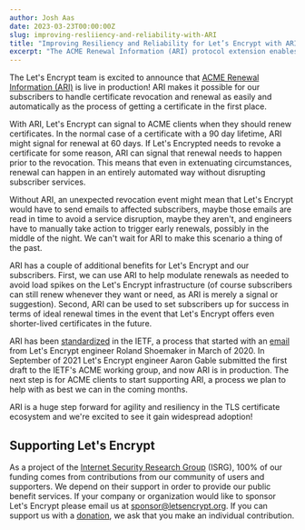```yaml
---
author: Josh Aas
date: 2023-03-23T00:00:00Z
slug: improving-resliiency-and-reliability-with-ARI
title: "Improving Resiliency and Reliability for Let’s Encrypt with ARI"
excerpt: "The ACME Renewal Information (ARI) protocol extension enables certificate revocation and renewal at scale. "
---
```


The Let's Encrypt team is excited to announce that [ACME Renewal Information (ARI)](https://datatracker.ietf.org/doc/draft-ietf-acme-ari/) is live in production! ARI makes it possible for our subscribers to handle certificate revocation and renewal as easily and automatically as the process of getting a certificate in the first place.

With ARI, Let's Encrypt can signal to ACME clients when they should renew certificates. In the normal case of a certificate with a 90 day lifetime, ARI might signal for renewal at 60 days. If Let's Encrypted needs to revoke a certificate for some reason, ARI can signal that renewal needs to happen prior to the revocation. This means that even in extenuating circumstances, renewal can happen in an entirely automated way without disrupting subscriber services.

Without ARI, an unexpected revocation event might mean that Let's Encrypt would have to send emails to affected subscribers, maybe those emails are read in time to avoid a service disruption, maybe they aren't, and engineers have to manually take action to trigger early renewals, possibly in the middle of the night. We can't wait for ARI to make this scenario a thing of the past.

ARI has a couple of additional benefits for Let's Encrypt and our subscribers. First, we can use ARI to help modulate renewals as needed to avoid load spikes on the Let's Encrypt infrastructure (of course subscribers can still renew whenever they want or need, as ARI is merely a signal or suggestion). Second, ARI can be used to set subscribers up for success in terms of ideal renewal times in the event that Let's Encrypt offers even shorter-lived certificates in the future.

ARI has been [standardized](https://datatracker.ietf.org/doc/draft-ietf-acme-ari/) in the IETF, a process that started with an [email](https://mailarchive.ietf.org/arch/msg/acme/b-RddSX8TdGYvO3f9c7Lzg6I2I4/) from Let's Encrypt engineer Roland Shoemaker in March of 2020. In September of 2021 Let's Encrypt engineer Aaron Gable submitted the first draft to the IETF's ACME working group, and now ARI is in production. The next step is for ACME clients to start supporting ARI, a process we plan to help with as best we can in the coming months.

ARI is a huge step forward for agility and resiliency in the TLS certificate ecosystem and we're excited to see it gain widespread adoption!

Supporting Let's Encrypt
------------------------

As a project of the [Internet Security Research Group](https://abetterinternet.org/) (ISRG), 100% of our funding comes from contributions from our community of users and supporters. We depend on their support in order to provide our public benefit services. If your company or organization would like to sponsor Let's Encrypt please email us at sponsor@letsencrypt.org. If you can support us with a [donation](/donate/), we ask that you make an individual contribution.
